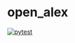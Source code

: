# open_alex
[![pytest](https://img.shields.io/badge/pytest-passing-green.svg)](https://github.com/sarojsathish/<open_alex>)
